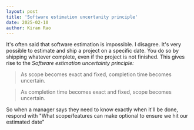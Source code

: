 ```yaml
---
layout: post
title: 'Software estimation uncertanity principle'
date: 2025-02-10
author: Kiran Rao
---
```


It's often said that software estimation is impossible.
I disagree.
It's very possible to estimate and ship a project on a specific date.
You do so by shipping whatever complete, even if the project is not finished.
This gives rise to the _Software estimation uncertainty principle:_

> As scope becomes exact and fixed, completion time becomes uncertain.

> As completion time becomes exact and fixed, scope becomes uncertain.

<!-- > In software engineering, if the scope exact and fixed, it's impossible to know the completion time.  -->
<!-- > Likewise, if the completion time is exact and fixed, it's impossible to know the scope.  -->

So when a manager says they need to know exactly when it'll be done, respond with "What scope/features can make optional to ensure we hit our estimated date"
